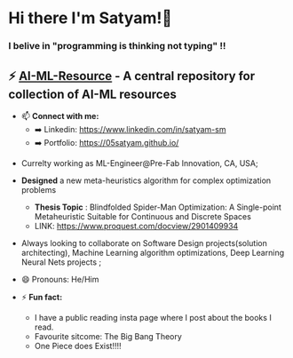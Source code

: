 # Hi there I'm Satyam!👋 
### I belive in "programming is thinking not typing" !!

## ⚡ [AI-ML-Resource]([https://github.com/05satyam/MarshallingAI/wiki](https://github.com/05satyam/AI-ML/blob/main/README.md)) - A central repository for collection of AI-ML resources
  
- 📫 **Connect with me:**
     - ➡️ Linkedin: https://www.linkedin.com/in/satyam-sm
     - ➡️ Portfolio: https://05satyam.github.io/
       
<!--
**05satyam/05satyam** is a ✨ _special_ ✨ repository because its `README.md` (this file) appears on your GitHub profile.
-->

- Currelty working as ML-Engineer@Pre-Fab Innovation, CA, USA;
  
- **Designed** a new meta-heuristics algorithm for complex optimization problems
    - **Thesis Topic** : Blindfolded Spider-Man Optimization: A Single-point Metaheuristic  Suitable for Continuous and Discrete Spaces
    - LINK: https://www.proquest.com/docview/2901409934

- Always looking to collaborate on Software Design projects(solution architecting), Machine Learning 
 algorithm optimizations, Deep Learning Neural Nets projects ;
  

- 😄 Pronouns: He/Him
- ⚡ **Fun fact:**
     - I have a public reading insta page where I post about the books I read.
     - Favourite sitcome: The Big Bang Theory
     - One Piece does Exist!!!!
              
